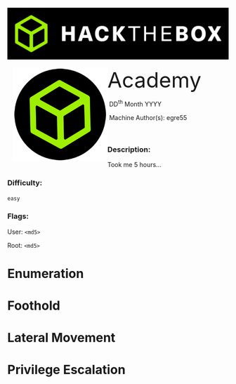 ![](assets/images/banner.png)



<img src="assets/images/htb.png" style="margin-left: 20px; zoom: 60%;" align=left />    	<font size="10">Academy</font>

​		DD<sup>th</sup> Month YYYY

​		Machine Author(s): egre55

​		

 



### Description:

Took me 5 hours...

### Difficulty:

`easy`

### Flags:

User: `<md5>`

Root: `<md5>`

# Enumeration



# Foothold



# Lateral Movement



# Privilege Escalation


